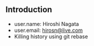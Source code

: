 ## Introduction

* user.name: Hiroshi Nagata
* user.email: [hirosn@live.com](mailto:hirosn@live.com)
* Killing history using git rebase
